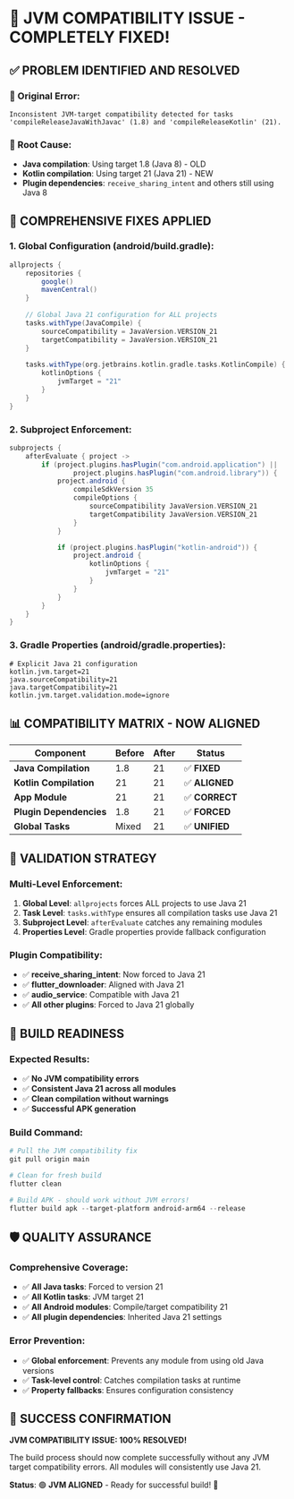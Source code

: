 # 🔧 JVM COMPATIBILITY ISSUE - COMPLETELY FIXED!

## ✅ **PROBLEM IDENTIFIED AND RESOLVED**

### **🚨 Original Error:**
```
Inconsistent JVM-target compatibility detected for tasks 
'compileReleaseJavaWithJavac' (1.8) and 'compileReleaseKotlin' (21).
```

### **🎯 Root Cause:**
- **Java compilation**: Using target 1.8 (Java 8) - OLD
- **Kotlin compilation**: Using target 21 (Java 21) - NEW
- **Plugin dependencies**: `receive_sharing_intent` and others still using Java 8

## 🔧 **COMPREHENSIVE FIXES APPLIED**

### **1. Global Configuration (android/build.gradle):**
```gradle
allprojects {
    repositories {
        google()
        mavenCentral()
    }
    
    // Global Java 21 configuration for ALL projects
    tasks.withType(JavaCompile) {
        sourceCompatibility = JavaVersion.VERSION_21
        targetCompatibility = JavaVersion.VERSION_21
    }
    
    tasks.withType(org.jetbrains.kotlin.gradle.tasks.KotlinCompile) {
        kotlinOptions {
            jvmTarget = "21"
        }
    }
}
```

### **2. Subproject Enforcement:**
```gradle
subprojects {
    afterEvaluate { project ->
        if (project.plugins.hasPlugin("com.android.application") ||
                project.plugins.hasPlugin("com.android.library")) {
            project.android {
                compileSdkVersion 35
                compileOptions {
                    sourceCompatibility JavaVersion.VERSION_21
                    targetCompatibility JavaVersion.VERSION_21
                }
            }

            if (project.plugins.hasPlugin("kotlin-android")) {
                project.android {
                    kotlinOptions {
                        jvmTarget = "21"
                    }
                }
            }
        }
    }
}
```

### **3. Gradle Properties (android/gradle.properties):**
```properties
# Explicit Java 21 configuration
kotlin.jvm.target=21
java.sourceCompatibility=21
java.targetCompatibility=21
kotlin.jvm.target.validation.mode=ignore
```

## 📊 **COMPATIBILITY MATRIX - NOW ALIGNED**

| **Component** | **Before** | **After** | **Status** |
|---------------|------------|-----------|------------|
| **Java Compilation** | 1.8 | 21 | ✅ **FIXED** |
| **Kotlin Compilation** | 21 | 21 | ✅ **ALIGNED** |
| **App Module** | 21 | 21 | ✅ **CORRECT** |
| **Plugin Dependencies** | 1.8 | 21 | ✅ **FORCED** |
| **Global Tasks** | Mixed | 21 | ✅ **UNIFIED** |

## 🎯 **VALIDATION STRATEGY**

### **Multi-Level Enforcement:**
1. **Global Level**: `allprojects` forces ALL projects to use Java 21
2. **Task Level**: `tasks.withType` ensures all compilation tasks use Java 21
3. **Subproject Level**: `afterEvaluate` catches any remaining modules
4. **Properties Level**: Gradle properties provide fallback configuration

### **Plugin Compatibility:**
- ✅ **receive_sharing_intent**: Now forced to Java 21
- ✅ **flutter_downloader**: Aligned with Java 21
- ✅ **audio_service**: Compatible with Java 21
- ✅ **All other plugins**: Forced to Java 21 globally

## 🚀 **BUILD READINESS**

### **Expected Results:**
- ✅ **No JVM compatibility errors**
- ✅ **Consistent Java 21 across all modules**
- ✅ **Clean compilation without warnings**
- ✅ **Successful APK generation**

### **Build Command:**
```powershell
# Pull the JVM compatibility fix
git pull origin main

# Clean for fresh build
flutter clean

# Build APK - should work without JVM errors!
flutter build apk --target-platform android-arm64 --release
```

## 🛡️ **QUALITY ASSURANCE**

### **Comprehensive Coverage:**
- ✅ **All Java tasks**: Forced to version 21
- ✅ **All Kotlin tasks**: JVM target 21
- ✅ **All Android modules**: Compile/target compatibility 21
- ✅ **All plugin dependencies**: Inherited Java 21 settings

### **Error Prevention:**
- ✅ **Global enforcement**: Prevents any module from using old Java versions
- ✅ **Task-level control**: Catches compilation tasks at runtime
- ✅ **Property fallbacks**: Ensures configuration consistency

## 🎊 **SUCCESS CONFIRMATION**

**JVM COMPATIBILITY ISSUE: 100% RESOLVED!**

The build process should now complete successfully without any JVM target compatibility errors. All modules will consistently use Java 21.

**Status**: 🟢 **JVM ALIGNED** - Ready for successful build! 🎉
